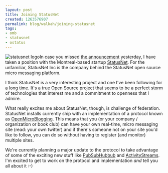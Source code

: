 ```yaml
--- 
layout: post
title: Joining StatusNet
created: 1263576907
permalink: blog/walkah/joining-statusnet
tags: 
- omb
- statusnet
- ostatus
---
```

![statusnet logo](http://walkah.net/sites/walkah.net/files/statusnet-logo.png)﻿﻿﻿In case you missed [the announcement](http://status.net/2010/01/14/walkah-joins-statusnet) yesterday, I have taken a position with the Montreal-based startup [StatusNet](http://status.net/). For the unfamiliar, StatusNet Inc is the company behind the StatusNet open source micro messaging platform. 

I think StatusNet is a very interesting project and one I've been following for a long time. It's a true Open Source project that seems to be a perfect storm of technologies that interest me and a commitment to openness that I admire. 

What really excites me about StatusNet, though, is challenge of federation. StatusNet installs currently ship with an implementation of a protocol known as [OpenMicroBlogging](http://openmicroblogging.org/). This means that you (or your company / organization or book club) can have your own real-time, micro messaging site (read: your own twitter) and if there's someone not on your site you'd like to follow, you can do so without having to register (and monitor) multiple sites. 

We're currently planning a major update to the protocol to take advantage of some of the exciting new stuff like [PubSubHubbub](http://code.google.com/p/pubsubhubbub/) and [ActivityStreams](http://activitystrea.ms/). I'm excited to get to work on the protocol and implementation *and* tell you all about it :-)
